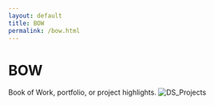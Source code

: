 ```yaml
---
layout: default
title: BOW
permalink: /bow.html
---
```


# BOW

Book of Work, portfolio, or project highlights.
![DS_Projects](https://github.com/user-attachments/assets/d97695b9-0932-4a55-bc13-384420c0f1c3)
